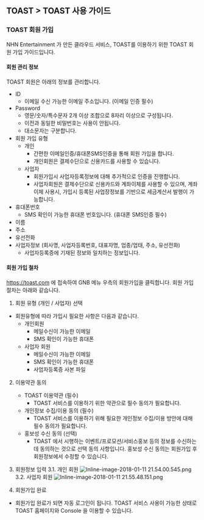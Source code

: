 ## TOAST > TOAST 사용 가이드
### TOAST 회원 가입
NHN Entertainment 가 만든 클라우드 서비스, TOAST를 이용하기 위한 TOAST 회원 가입 가이드입니다. 

#### 회원 관리 정보
TOAST 회원은 아래의 정보를 관리합니다.
- ID 
    - 이메일 수신 가능한 이메일 주소입니다. (이메일 인증 필수) 
- Password 
    - 영문/숫자/특수문자 2개 이상 조합으로 8자리 이상으로 구성됩니다. 
    - 이전과 동일한 비밀번호는 사용이 안됩니다. 
    - 대소문자는 구분합니다. 
- 회원 가입 유형
    - 개인
        - 간편한 이메일인증/휴대폰SMS인증을 통해 회원 가입을 합니다.
        - 개인회원은 결제수단으로 신용카드를 사용할 수 있습니다. 
    - 사업자
        - 회원가입시 사업자등록정보에 대해 추가적으로 인증을 진행합니다.
        - 사업자회원은 결제수단으로 신용카드와 계좌이체를 사용할 수 있으며, 계좌이체 사용시, 가입시 등록된 사업장정보를 기반으로 세금계산서 발행이 가능합니다.
- 휴대폰번호
     - SMS 확인이 가능한 휴대폰 번호입니다. (휴대폰 SMS인증 필수) 
- 이름 
- 주소
- 유선전화
- 사업자정보 (회사명, 사업자등록번호, 대표자명, 업종/업태, 주소, 유선전화)
    - 사업자등록증에 기재된 정보와 일치하는 정보입니다. 
#### 회원 가입 철차
https://toast.com 에 접속하여 GNB 메뉴 우측의 회원가입을 클릭합니다.
회원 가입 절차는 아래와 같습니다.
1. 회원 유형 (개인 / 사업자) 선택
  - 회원유형에 따라 가입시 필요한 사항은 다음과 같습니다.
    - 개인회원
      - 메일수신이 가능한 이메일
      - SMS 확인이 가능한 휴대폰
    - 사업자 회원
      - 메일수신이 가능한 이메일
      - SMS 확인이 가능한 휴대폰
      - 사업자등록증 사본 파일
2. 이용약관 동의
    - TOAST 이용약관 (필수)
        - TOAST 서비스를 이용하기 위한 약관으로 필수 동의가 필요합니다.
    - 개인정보 수집/이용 동의 (필수)
        - TOAST 서비스를 이용하기 위해 필요한 개인정보 수집/이용 방안에 대해 필수 동의가 필요합니다.
    - 홍보성 수신 동의 (선택)
        - TOAST 에서 시행하는 이벤트/프로모션/서비스홍보 등의 정보를 수신하는데 동의하는 것으로 선택 동의 사항입니다. 홍보성 수신 동의는 회원가입 후 회원정보에서 수정할 수 있습니다. 
3. 회원정보 입력
3.1. 개인 회원 
![Inline-image-2018-01-11 21.54.00.545.png](/files/2125432013700633882)    
3.2. 사업자 회원 
![Inline-image-2018-01-11 21.55.48.151.png](/files/2125432920784497955)
       
 4. 회원가입 완료
- 회원가입 완료가 되면 자동 로그인이 됩니다. TOAST 서비스 사용이 가능한 상태로 TOAST 홈페이지와 Console 을 이용할 수 있습니다. 
